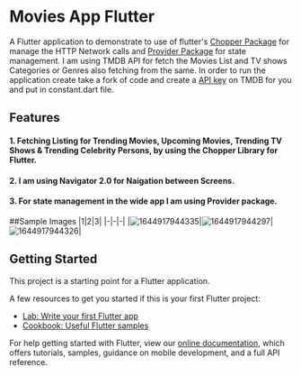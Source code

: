 # Movies App Flutter
A Flutter application to demonstrate to use of flutter's [Chopper Package](https://pub.dev/packages/chopper) for manage the HTTP Network calls and [Provider Package](https://pub.dev/packages/provider) for state management. I am using TMDB API for fetch the Movies List and TV shows Categories or Genres also fetching from the same.
In order to run the application create take a fork of code and create a [API key](https://www.themoviedb.org/) on TMDB for you and put in constant.dart file.

## Features
#### 1. Fetching Listing for Trending Movies, Upcoming Movies, Trending TV Shows & Trending Celebrity Persons, by using the Chopper Library for Flutter.
#### 2. I am using Navigator 2.0 for Naigation between Screens.
#### 3. For state management in the wide app I am using Provider package.

##Sample Images
|1|2|3|
|-|-|-|
|![1644917944335](https://user-images.githubusercontent.com/57620850/154037379-155b6d02-03a0-4b66-9146-7ae86a5d79a8.jpg)|![1644917944297](https://user-images.githubusercontent.com/57620850/154037399-81a82835-6b55-4247-96ed-39f13c52f320.jpg)|![1644917944326](https://user-images.githubusercontent.com/57620850/154037418-f49bf588-c161-492c-9f38-2d410e0192fc.jpg)|


## Getting Started

This project is a starting point for a Flutter application.

A few resources to get you started if this is your first Flutter project:

- [Lab: Write your first Flutter app](https://flutter.dev/docs/get-started/codelab)
- [Cookbook: Useful Flutter samples](https://flutter.dev/docs/cookbook)

For help getting started with Flutter, view our
[online documentation](https://flutter.dev/docs), which offers tutorials,
samples, guidance on mobile development, and a full API reference.

